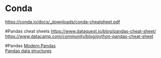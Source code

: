 # Conda

https://conda.io/docs/_downloads/conda-cheatsheet.pdf

#Pandas cheat sheets
https://www.dataquest.io/blog/pandas-cheat-sheet/
https://www.datacamp.com/community/blog/python-pandas-cheat-sheet

#Pandas
[Modern Pandas](https://tomaugspurger.github.io/modern-1.html)  
[Pandas data structures](http://gregreda.com/2013/10/26/intro-to-pandas-data-structures/)  